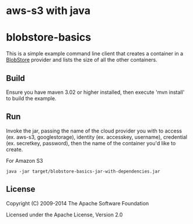 # aws-s3 with java

# blobstore-basics

This is a simple example command line client that creates a container in a [BlobStore](http://jclouds.apache.org/start/blobstore/) provider and lists the size of all the other containers.

## Build

Ensure you have maven 3.02 or higher installed, then execute 'mvn install' to build the example.

## Run

Invoke the jar, passing the name of the cloud provider you with to access (ex. aws-s3, googlestorage), identity (ex. accesskey, username), credential (ex. secretkey, password), then the name of the container you'd like to create.

For Amazon S3

    java -jar target/blobstore-basics-jar-with-dependencies.jar 

## License

Copyright (C) 2009-2014 The Apache Software Foundation

Licensed under the Apache License, Version 2.0 
